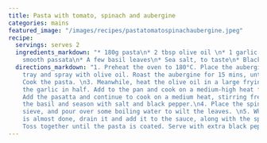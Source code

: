 ```yaml
---
title: Pasta with tomato, spinach and aubergine
categories: mains
featured_image: "/images/recipes/pastatomatospinachaubergine.jpeg"
recipe:
  servings: serves 2
  ingredients_markdown: "* 180g pasta\n* 2 tbsp olive oil \n* 1 garlic clove\n* 200g
    smooth passata\n* A few basil leaves\n* Sea salt, to taste\n* Black pepper, to taste\n* 4 handfuls spinach\n* 1 aubergine, chopped"
  directions_markdown: "1. Preheat the oven to 180°C. Place the aubergine on a baking
    tray and spray with olive oil. Roast the aubergine for 15 mins, until soft.\n2.
    Cook the pasta. \n3. Meanwhile, heat the olive oil in a large frying pan. Chop
    the garlic in half. Add to the pan and cook on a medium-high heat for a few minutes.
    Add the pasatta and continue to cook on a medium heat, stirring frequently. Add
    the basil and season with salt and black pepper.\n4. Place the spinach into a
    sieve, and pour over some boiling water to wilt the leaves. \n5. When the pasta
    is almost done, drain it and add it to the sauce, along with the spinach and aubergine.
    Toss together until the pasta is coated. Serve with extra black pepper on top."
---
```

